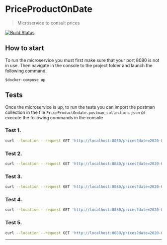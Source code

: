# PriceProductOnDate

> Microservice to consult prices


[![Build Status](http://img.shields.io/travis/badges/badgerbadgerbadger.svg?style=flat-square)](https://travis-ci.org/badges/badgerbadgerbadger) 
## How to start
To run the microservice you must first make sure that your port 8080 is not in use. Then navigate in the console to the project folder and launch the following command.
```shell
$docker-compose up
```
## Tests 
Once the microservice is up, to run the tests you can import the postman collection in the file `PriceProductOndate.postman_collection.json` or execute the following commands in the console

### Test 1. 
```bash
curl --location --request GET 'http://localhost:8080/prices?date=2020-06-14-10.00.34&productId=35455&brandId=1'
```
### Test 2. 
```bash
curl --location --request GET 'http://localhost:8080/prices?date=2020-06-14-16.00.34&productId=35455&brandId=1'
```
### Test 3. 
```bash
curl --location --request GET 'http://localhost:8080/prices?date=2020-06-14-21.00.34&productId=35455&brandId=1'
```
### Test 4. 
```bash
curl --location --request GET 'http://localhost:8080/prices?date=2020-06-15-10.00.34&productId=35455&brandId=1'
```
### Test 5. 
```bash
curl --location --request GET 'http://localhost:8080/prices?date=2020-06-16-21.00.34&productId=35455&brandId=1'
```
---
